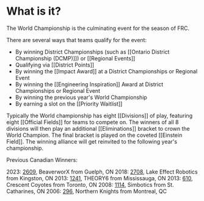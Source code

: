 # What is it?

The World Championship is the culminating event for the season of FRC. 

There are several ways that teams qualify for the event:
- By winning District Championships (such as [[Ontario District Championship (DCMP)]]) or [[Regional Events]]
- Qualifying via [[District Points]]
- By winning the [[Impact Award]] at a District Championships or Regional Event
- By winning the [[Engineering Inspiration]] Award at District Championships or Regional Event
- By winning the previous year's World Championship
- By earning a slot on the [[Priority Waitlist]]
  
Typically the World championship has eight [[Divisions]] of play, featuring eight [[Official Fields]] for teams to compete on. The winners of all 8 divisions will then play an additional [[Eliminations]] bracket to crown the World Champion. The final bracket is played on the coveted [[Einstein Field]]. The winning alliance will get reinvited to the following year's championship.

Previous Canadian Winners:

2023: [2609](https://www.thebluealliance.com/team/2609/2023), BeaverworX from Guelph, ON
2018: [2708](https://www.thebluealliance.com/team/2708/2018), Lake Effect Robotics from Kingston, ON
2013: [1241](https://www.thebluealliance.com/team/1241/2013), THEORY6 from Mississauga, ON
2013: [610](https://www.thebluealliance.com/team/610/2013), Crescent Coyotes from Toronto, ON
2008: [1114](https://www.thebluealliance.com/team/1114/2008), Simbotics from St. Catharines, ON
2006: [296](https://www.thebluealliance.com/team/296/2006), Northern Knights from Montreal, QC

